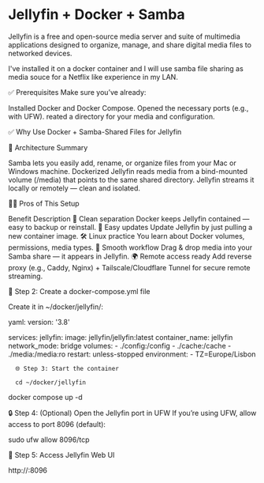 # Jellyfin + Docker + Samba

Jellyfin is a free and open-source media server and suite of multimedia applications designed to organize, manage, and share digital media files to networked devices. 

I've installed it on a docker container and I will use samba file sharing as media souce for a Netflix like experience in my LAN. 

✅ Prerequisites
Make sure you’ve already:

Installed Docker and Docker Compose.
Opened the necessary ports (e.g., with UFW).
reated a directory for your media and configuration.

 ✅ Why Use Docker + Samba-Shared Files for Jellyfin

🔧 Architecture Summary

Samba lets you easily add, rename, or organize files from your Mac or Windows machine.
Dockerized Jellyfin reads media from a bind-mounted volume (/media) that points to the same shared directory.
Jellyfin streams it locally or remotely — clean and isolated.

🧑‍💻 Pros of This Setup

Benefit	                                    Description
🧹 Clean separation	                        Docker keeps Jellyfin contained — easy to backup                                      or reinstall.
🔁 Easy updates	Update                      Jellyfin by just pulling a new container image.
🛠 Linux practice	                        You learn about Docker volumes, permissions, media types.
🔄 Smooth workflow	                        Drag & drop media into your Samba share — it appears in Jellyfin.
🌍 Remote access ready	                    Add reverse proxy (e.g., Caddy, Nginx) + Tailscale/Cloudflare                                  Tunnel for secure remote streaming.

📄 Step 2: Create a docker-compose.yml file

Create it in ~/docker/jellyfin/: 

yaml: 
version: '3.8'

services:
  jellyfin:
    image: jellyfin/jellyfin:latest
    container_name: jellyfin
    network_mode: bridge
    volumes:
      - ./config:/config
      - ./cache:/cache
      - ./media:/media:ro
    restart: unless-stopped
    environment:
      - TZ=Europe/Lisbon

      🌐 Step 3: Start the container

      cd ~/docker/jellyfin
docker compose up -d


🔒 Step 4: (Optional) Open the Jellyfin port in UFW
If you’re using UFW, allow access to port 8096 (default):

sudo ufw allow 8096/tcp

🌟 Step 5: Access Jellyfin Web UI

http://<your-server-ip>:8096


